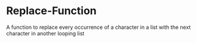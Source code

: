 # Replace-Function
A function to replace every occurrence of a character in a list with the next character in another looping list
